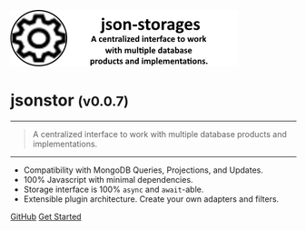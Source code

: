 <!-- _coverpage.md -->

![logo](media/jsonstor-banner-large.png)

# jsonstor <small>(v0.0.7)</small>

<hr>

> A centralized interface to work with multiple database products and implementations.

<hr>

- Compatibility with MongoDB Queries, Projections, and Updates.
- 100% Javascript with minimal dependencies.
- Storage interface is 100% `async` and `await`-able.
- Extensible plugin architecture. Create your own adapters and filters.
<!-- - Single minified file (<25k) deployment for web. -->

[GitHub](https://github.com/liquicode/jsonstor)
[Get Started](external/readme.md)


<!-- background image -->
<!-- ![]() -->

<!-- background color -->
<!-- ![color](#cceeff) -->
<!-- ![color](#2980B9) -->
